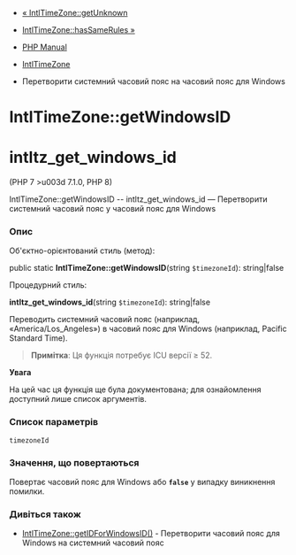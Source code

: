 - [« IntlTimeZone::getUnknown](intltimezone.getunknown.md)
- [IntlTimeZone::hasSameRules »](intltimezone.hassamerules.md)

- [PHP Manual](index.md)
- [IntlTimeZone](class.intltimezone.md)
- Перетворити системний часовий пояс на часовий пояс для Windows

# IntlTimeZone::getWindowsID

# intltz_get_windows_id

(PHP 7 \>u003d 7.1.0, PHP 8)

IntlTimeZone::getWindowsID -- intltz_get_windows_id — Перетворити
системний часовий пояс у часовий пояс для Windows

### Опис

Об'єктно-орієнтований стиль (метод):

public static **IntlTimeZone::getWindowsID**(string `$timezoneId`):
string\|false

Процедурний стиль:

**intltz_get_windows_id**(string `$timezoneId`): string\|false

Переводить системний часовий пояс (наприклад, «America/Los_Angeles») в
часовий пояс для Windows (наприклад, Pacific Standard Time).

> **Примітка**: Ця функція потребує ICU версії ≥ 52.

**Увага**

На цей час ця функція ще була документована; для
ознайомлення доступний лише список аргументів.

### Список параметрів

`timezoneId`

### Значення, що повертаються

Повертає часовий пояс для Windows або **`false`** у випадку
виникнення помилки.

### Дивіться також

- [IntlTimeZone::getIDForWindowsID()](intltimezone.getidforwindowsid.md) -
Перетворити часовий пояс для Windows на системний часовий пояс

